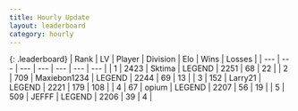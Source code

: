 ```yaml
---
title: Hourly Update
layout: leaderboard
category: hourly
---
```


{: .leaderboard}
| Rank | LV | Player | Division | Elo | Wins | Losses |
| --- | --- | --- | --- | --- | --- | --- |
| <span data-change="0">1</span> | 2423 | <span title="ID: 353063">Sktima</span> | LEGEND | <span data-change="0">2251</span> | <span data-change="0">68</span> | <span data-change="0">22</span> |
| <span data-change="0">2</span> | 709 | <span title="ID: 410122">Maxiebon1234</span> | LEGEND | <span data-change="0">2244</span> | <span data-change="0">69</span> | <span data-change="0">13</span> |
| <span data-change="0">3</span> | 152 | <span title="ID: 636902">Larry21</span> | LEGEND | <span data-change="9">2221</span> | <span data-change="2">179</span> | <span data-change="0">108</span> |
| <span data-change="0">4</span> | 67 | <span title="ID: 750033">opium</span> | LEGEND | <span data-change="0">2207</span> | <span data-change="0">56</span> | <span data-change="0">19</span> |
| <span data-change="0">5</span> | 509 | <span title="ID: 488585">JEFFF</span> | LEGEND | <span data-change="0">2206</span> | <span data-change="0">39</span> | <span data-change="0">4</span> |